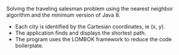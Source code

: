Solving the traveling salesman problem using the nearest neighbor algorithm and the minimum version of Java 8.

* Each city is identified by the Cartesian coordinates, ie (x, y).
* The application finds and displays the shortest path.
* The program uses the LOMBOK framework to reduce the code boilerplate.
